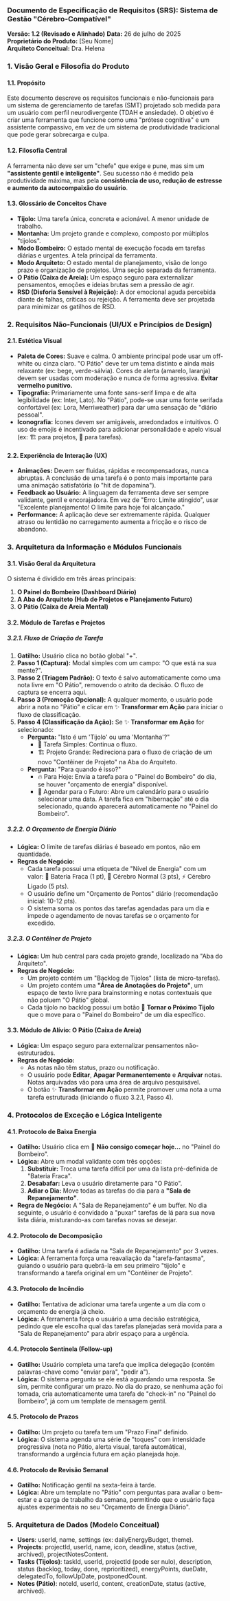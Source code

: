 ### **Documento de Especificação de Requisitos (SRS): Sistema de Gestão "Cérebro-Compatível"**

**Versão: 1.2 (Revisado e Alinhado)** **Data:** 26 de julho de 2025  
**Proprietário do Produto:** \[Seu Nome\]  
**Arquiteto Conceitual:** Dra. Helena

### **1\. Visão Geral e Filosofia do Produto**

#### **1.1. Propósito**

Este documento descreve os requisitos funcionais e não-funcionais para um sistema de gerenciamento de tarefas (SMT) projetado sob medida para um usuário com perfil neurodivergente (TDAH e ansiedade). O objetivo é criar uma ferramenta que funcione como uma "prótese cognitiva" e um assistente compassivo, em vez de um sistema de produtividade tradicional que pode gerar sobrecarga e culpa.

#### **1.2. Filosofia Central**

A ferramenta não deve ser um "chefe" que exige e pune, mas sim um **"assistente gentil e inteligente"**. Seu sucesso não é medido pela produtividade máxima, mas pela **consistência de uso, redução de estresse e aumento da autocompaixão do usuário**.

#### **1.3. Glossário de Conceitos Chave**

* **Tijolo:** Uma tarefa única, concreta e acionável. A menor unidade de trabalho.
* **Montanha:** Um projeto grande e complexo, composto por múltiplos "tijolos".
* **Modo Bombeiro:** O estado mental de execução focada em tarefas diárias e urgentes. A tela principal da ferramenta.
* **Modo Arquiteto:** O estado mental de planejamento, visão de longo prazo e organização de projetos. Uma seção separada da ferramenta.
* **O Pátio (Caixa de Areia):** Um espaço seguro para externalizar pensamentos, emoções e ideias brutas sem a pressão de agir.
* **RSD (Disforia Sensível à Rejeição):** A dor emocional aguda percebida diante de falhas, críticas ou rejeição. A ferramenta deve ser projetada para minimizar os gatilhos de RSD.

### **2\. Requisitos Não-Funcionais (UI/UX e Princípios de Design)**

#### **2.1. Estética Visual**

* **Paleta de Cores:** Suave e calma. O ambiente principal pode usar um off-white ou cinza claro. "O Pátio" deve ter um tema distinto e ainda mais relaxante (ex: bege, verde-sálvia). Cores de alerta (amarelo, laranja) devem ser usadas com moderação e nunca de forma agressiva. **Evitar vermelho punitivo.**
* **Tipografia:** Primariamente uma fonte sans-serif limpa e de alta legibilidade (ex: Inter, Lato). No "Pátio", pode-se usar uma fonte serifada confortável (ex: Lora, Merriweather) para dar uma sensação de "diário pessoal".
* **Iconografia:** Ícones devem ser amigáveis, arredondados e intuitivos. O uso de emojis é incentivado para adicionar personalidade e apelo visual (ex: 🏗️ para projetos, 🧱 para tarefas).

#### **2.2. Experiência de Interação (UX)**

* **Animações:** Devem ser fluidas, rápidas e recompensadoras, nunca abruptas. A conclusão de uma tarefa é o ponto mais importante para uma animação satisfatória (o "hit de dopamina").
* **Feedback ao Usuário:** A linguagem da ferramenta deve ser sempre validante, gentil e encorajadora. Em vez de "Erro: Limite atingido", usar "Excelente planejamento! O limite para hoje foi alcançado."
* **Performance:** A aplicação deve ser extremamente rápida. Qualquer atraso ou lentidão no carregamento aumenta a fricção e o risco de abandono.

### **3\. Arquitetura da Informação e Módulos Funcionais**

#### **3.1. Visão Geral da Arquitetura**

O sistema é dividido em três áreas principais:

1.  **O Painel do Bombeiro (Dashboard Diário)**
2.  **A Aba do Arquiteto (Hub de Projetos e Planejamento Futuro)**
3.  **O Pátio (Caixa de Areia Mental)**

#### **3.2. Módulo de Tarefas e Projetos**

##### **3.2.1. Fluxo de Criação de Tarefa**

1.  **Gatilho:** Usuário clica no botão global "+".
2.  **Passo 1 (Captura):** Modal simples com um campo: "O que está na sua mente?".
3.  **Passo 2 (Triagem Padrão):** O texto é salvo automaticamente como uma nota livre em "O Pátio", removendo o atrito da decisão. O fluxo de captura se encerra aqui.
4.  **Passo 3 (Promoção Opcional):** A qualquer momento, o usuário pode abrir a nota no "Pátio" e clicar em ✨ **Transformar em Ação** para iniciar o fluxo de classificação.
5.  **Passo 4 (Classificação da Ação):** Se ✨ **Transformar em Ação** for selecionado:
    * **Pergunta:** "Isto é um 'Tijolo' ou uma 'Montanha'?"
        * 🧱 Tarefa Simples: Continua o fluxo.
        * 🏗️ Projeto Grande: Redireciona para o fluxo de criação de um novo "Contêiner de Projeto" na Aba do Arquiteto.
    * **Pergunta:** "Para quando é isso?"
        * 🔥 Para Hoje: Envia a tarefa para o "Painel do Bombeiro" do dia, se houver "orçamento de energia" disponível.
        * 📅 Agendar para o Futuro: Abre um calendário para o usuário selecionar uma data. A tarefa fica em "hibernação" até o dia selecionado, quando aparecerá automaticamente no "Painel do Bombeiro".

##### **3.2.2. O Orçamento de Energia Diário**

* **Lógica:** O limite de tarefas diárias é baseado em pontos, não em quantidade.
* **Regras de Negócio:**
    * Cada tarefa possui uma etiqueta de "Nível de Energia" com um valor: 🔋 Bateria Fraca (1 pt), 🧠 Cérebro Normal (3 pts), ⚡️ Cérebro Ligado (5 pts).
    * O usuário define um "Orçamento de Pontos" diário (recomendação inicial: 10-12 pts).
    * O sistema soma os pontos das tarefas agendadas para um dia e impede o agendamento de novas tarefas se o orçamento for excedido.

##### **3.2.3. O Contêiner de Projeto**

* **Lógica:** Um hub central para cada projeto grande, localizado na "Aba do Arquiteto".
* **Regras de Negócio:**
    * Um projeto contém um "Backlog de Tijolos" (lista de micro-tarefas).
    * Um projeto contém uma **"Área de Anotações do Projeto"**, um espaço de texto livre para brainstorming e notas contextuais que não poluem "O Pátio" global.
    * Cada tijolo no backlog possui um botão 🧱 **Tornar o Próximo Tijolo** que o move para o "Painel do Bombeiro" de um dia específico.

#### **3.3. Módulo de Alívio: O Pátio (Caixa de Areia)**

* **Lógica:** Um espaço seguro para externalizar pensamentos não-estruturados.
* **Regras de Negócio:**
    * As notas não têm status, prazo ou notificação.
    * O usuário pode **Editar**, **Apagar Permanentemente** e **Arquivar** notas. Notas arquivadas vão para uma área de arquivo pesquisável.
    * O botão ✨ **Transformar em Ação** permite promover uma nota a uma tarefa estruturada (iniciando o fluxo 3.2.1, Passo 4).

### **4\. Protocolos de Exceção e Lógica Inteligente**

#### **4.1. Protocolo de Baixa Energia**

* **Gatilho:** Usuário clica em 🔋 **Não consigo começar hoje...** no "Painel do Bombeiro".
* **Lógica:** Abre um modal validante com três opções:
    1.  **Substituir:** Troca uma tarefa difícil por uma da lista pré-definida de "Bateria Fraca".
    2.  **Desabafar:** Leva o usuário diretamente para "O Pátio".
    3.  **Adiar o Dia:** Move todas as tarefas do dia para a **"Sala de Repanejamento"**.
* **Regra de Negócio:** A "Sala de Repanejamento" é um buffer. No dia seguinte, o usuário é convidado a "puxar" tarefas de lá para sua nova lista diária, misturando-as com tarefas novas se desejar.

#### **4.2. Protocolo de Decomposição**

* **Gatilho:** Uma tarefa é adiada na "Sala de Repanejamento" por 3 vezes.
* **Lógica:** A ferramenta força uma reavaliação da "tarefa-fantasma", guiando o usuário para quebrá-la em seu primeiro "tijolo" e transformando a tarefa original em um "Contêiner de Projeto".

#### **4.3. Protocolo de Incêndio**

* **Gatilho:** Tentativa de adicionar uma tarefa urgente a um dia com o orçamento de energia já cheio.
* **Lógica:** A ferramenta força o usuário a uma decisão estratégica, pedindo que ele escolha qual das tarefas planejadas será movida para a "Sala de Repanejamento" para abrir espaço para a urgência.

#### **4.4. Protocolo Sentinela (Follow-up)**

* **Gatilho:** Usuário completa uma tarefa que implica delegação (contém palavras-chave como "enviar para", "pedir a").
* **Lógica:** O sistema pergunta se ele está aguardando uma resposta. Se sim, permite configurar um prazo. No dia do prazo, se nenhuma ação foi tomada, cria automaticamente uma tarefa de "check-in" no "Painel do Bombeiro", já com um template de mensagem gentil.

#### **4.5. Protocolo de Prazos**

* **Gatilho:** Um projeto ou tarefa tem um "Prazo Final" definido.
* **Lógica:** O sistema agenda uma série de "toques" com intensidade progressiva (nota no Pátio, alerta visual, tarefa automática), transformando a urgência futura em ação planejada hoje.

#### **4.6. Protocolo de Revisão Semanal**

* **Gatilho:** Notificação gentil na sexta-feira à tarde.
* **Lógica:** Abre um template no "Pátio" com perguntas para avaliar o bem-estar e a carga de trabalho da semana, permitindo que o usuário faça ajustes experimentais no seu "Orçamento de Energia Diário".

### **5\. Arquitetura de Dados (Modelo Conceitual)**

* **Users**: userId, name, settings (ex: dailyEnergyBudget, theme).
* **Projects**: projectId, userId, name, icon, deadline, status (active, archived), projectNotesContent.
* **Tasks (Tijolos)**: taskId, userId, projectId (pode ser nulo), description, status (backlog, today, done, reprioritized), energyPoints, dueDate, delegatedTo, followUpDate, postponedCount.
* **Notes (Pátio)**: noteId, userId, content, creationDate, status (active, archived).